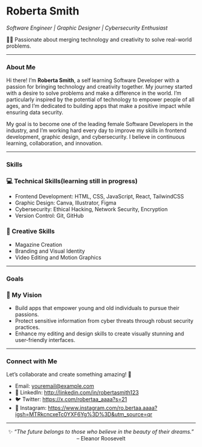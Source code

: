 <h1>Roberta Smith</h1>
  <p><em>Software Engineer | Graphic Designer | Cybersecurity Enthusiast</em></p>
  <p>👩‍💻 Passionate about merging technology and creativity to solve real-world problems.</p>
</div>

---

### **About Me**
<p>Hi there! I’m <strong>Roberta Smith</strong>, a self learning Software Developer with a passion for bringing technology and creativity together. My journey started with a desire to solve problems and make a difference in the world. I’m particularly inspired by the potential of technology to empower people of all ages, and I’m dedicated to building apps that make a positive impact while ensuring data security.</p>

<p>My goal is to become one of the leading female Software Developers in the industry, and I’m working hard every day to improve my skills in frontend development, graphic design, and cybersecurity. I believe in continuous learning, collaboration, and innovation.</p>

---

### **Skills**
<div align="left">
  <h3>💻 Technical Skills(learning still in progress)</h3>
  <ul>
    <li>Frontend Development: HTML, CSS, JavaScript, React, TailwindCSS</li>
    <li>Graphic Design: Canva, Illustrator, Figma</li>
    <li>Cybersecurity: Ethical Hacking, Network Security, Encryption</li>
    <li>Version Control: Git, GitHub</li>
  </ul>

  <h3>🎨 Creative Skills</h3>
  <ul>
    <li>Magazine Creation</li>
    <li>Branding and Visual Identity</li>
    <li>Video Editing and Motion Graphics</li>
  </ul>
</h3>

---

### **Goals**
<div align="left">
  <h3>🌟 My Vision</h3>
  <ul>
    <li>Build apps that empower young and old individuals to pursue their passions.</li>
    <li>Protect sensitive information from cyber threats through robust security practices.</li>
    <li>Enhance my editing and design skills to create visually stunning and user-friendly interfaces.</li>
  </ul>
</div>

---

### **Connect with Me**
<div align="left">
  <p>Let’s collaborate and create something amazing! 🌟</p>
  <ul>
    <li>Email: <a href="mailto:efyarobbi@gmail.com">youremail@example.com</a></li>
    <li>💼 LinkedIn: <a href="https://linkedin.com/in/yourprofile">http://linkedin.com/in/robertasmith123</a></li>
    <li>🐦 Twitter: <a href="https://twitter.com/yourhandle">https://x.com/robertaa_aaaa?s=21</a></li>
    <li>📸 Instagram: <a href="https://instagram.com/yourhandle">https://www.instagram.com/ro.bertaa.aaaa?igsh=MTRkcncxeTc0YXF6Yg%3D%3D&utm_source=qr</a></li>
  </ul>
</div>

---

<div align="center">
  <p>✨ <em>“The future belongs to those who believe in the beauty of their dreams.”</em> – Eleanor Roosevelt</p>
</div>

